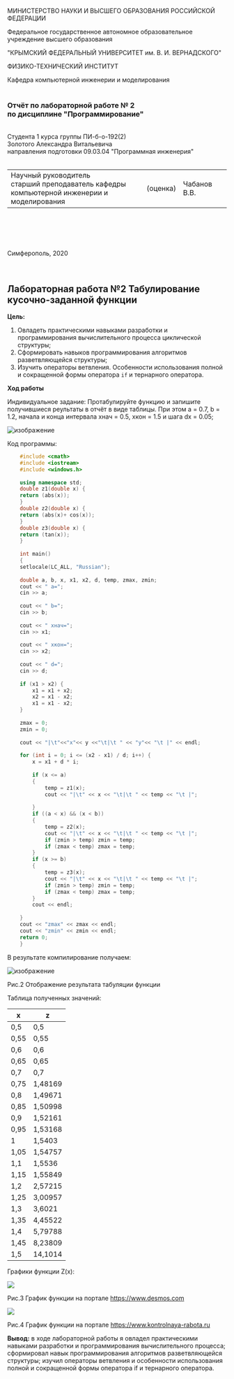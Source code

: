 МИНИСТЕРСТВО НАУКИ  И ВЫСШЕГО ОБРАЗОВАНИЯ РОССИЙСКОЙ ФЕДЕРАЦИИ  

Федеральное государственное автономное образовательное учреждение высшего образования  

"КРЫМСКИЙ ФЕДЕРАЛЬНЫЙ УНИВЕРСИТЕТ им. В. И. ВЕРНАДСКОГО"  

ФИЗИКО-ТЕХНИЧЕСКИЙ ИНСТИТУТ  

Кафедра компьютерной инженерии и моделирования
<br/><br/>
### Отчёт по лабораторной работе № 2<br/> по дисциплине "Программирование"
<br/>
​Cтудента 1 курса группы ПИ-б-о-192(2)<br/>
Золотого Александра Витальевича<br/>
направления подготовки 09.03.04 "Программная инженерия"  
<br/>


<br/>
<table>

<tr><td>Научный руководитель<br/> старший преподаватель кафедры<br/> компьютерной инженерии и моделирования</td>

<td>(оценка)</td>

<td>Чабанов В.В.</td>

</tr>

</table>

<br/><br/>

​

Симферополь, 2020

<br/>



## Лабораторная работа №2 Табулирование кусочно-заданной функции
**Цель:**

1. Овладеть практическими навыками разработки и программирования вычислительного процесса циклической структуры;
2. Сформировать навыков программирования алгоритмов разветвляющейся структуры;
3. Изучить операторы ветвления. Особенности использования полной и сокращенной формы оператора `if` и тернарного оператора.

**Ход работы**

Индивидуальное задание:
Протабулируйте функцию и запишите получившиеся реультаты в отчёт в виде таблицы. При этом a = 0.7, b = 1.2, начала и конца интервала хнач = 0.5, xкон = 1.5 и шага dx = 0.05;

![изображение](https://github.com/alexzolfff/lab2/blob/master/img/1.png?raw=true)


Код программы:

```cpp	
	#include <cmath>
	#include <iostream>
	#include <windows.h>
	
	using namespace std;
	double z1(double x) {
	return (abs(x));
	}
	double z2(double x) {
	return (abs(x)+ cos(x));
	}
	double z3(double x) {
	return (tan(x));
	}
	
	int main()
	{
	setlocale(LC_ALL, "Russian");
	
	double a, b, x, x1, x2, d, temp, zmax, zmin;
	cout << " a=";
	cin >> a;
	
	cout << " b=";
	cin >> b;
	
	cout << " xнач=";
	cin >> x1;
	
	cout << " xкон=";
	cin >> x2;
	
	cout << " d=";
	cin >> d;
	
	if (x1 > x2) {
		x1 = x1 + x2;
		x2 = x1 - x2;
		x1 = x1 - x2;
	}
	
	zmax = 0;
	zmin = 0;
	
	cout << "|\t"<<"x"<< y <<"\t|\t " << "y"<< "\t |" << endl;
	
	for (int i = 0; i <= (x2 - x1) / d; i++) {
		x = x1 + d * i;
	
		if (x <= a)
		{
			temp = z1(x);
			cout << "|\t" << x << "\t|\t " << temp << "\t |";
	
		}
		if ((a < x) && (x < b))
		{
			temp = z2(x);
			cout << "|\t" << x << "\t|\t " << temp << "\t |";
			if (zmin > temp) zmin = temp;
			if (zmax < temp) zmax = temp;
		}
		if (x >= b)
		{
			temp = z3(x);
			cout << "|\t" << x << "\t|\t " << temp << "\t |";
			if (zmin > temp) zmin = temp;
			if (zmax < temp) zmax = temp;
		}
		cout << endl;
		
	}
	cout << "zmax" << zmax << endl;
	cout << "zmin" << zmin << endl;
	return 0;
	}
```


В результате компилирование получаем:

![изображение](https://github.com/alexzolfff/lab2/blob/master/img/2.png?raw=true)

Рис.2 Отображение результата табуляции функции

Таблица полученных значений:

| x    | z       |
| ---- | ------- |
| 0,5  | 0,5     |
| 0,55 | 0,55    |
| 0,6  | 0,6     |
| 0,65 | 0,65    |
| 0,7  | 0,7     |
| 0,75 | 1,48169 |
| 0,8  | 1,49671 |
| 0,85 | 1,50998 |
| 0,9  | 1,52161 |
| 0,95 | 1,53168 |
| 1    | 1,5403  |
| 1,05 | 1,54757 |
| 1,1  | 1,5536  |
| 1,15 | 1,55849 |
| 1,2  | 2,57215 |
| 1,25 | 3,00957 |
| 1,3  | 3,6021  |
| 1,35 | 4,45522 |
| 1,4  | 5,79788 |
| 1,45 | 8,23809 |
| 1,5  | 14,1014 |

Графики  функции Z(x):

![](https://github.com/alexzolfff/lab2/blob/master/img/3.png?raw=true)

Рис.3 График функции на портале https://www.desmos.com

![](https://github.com/alexzolfff/lab2/blob/master/img/4.png?raw=true)

Рис.4 График функции на портале https://www.kontrolnaya-rabota.ru

**Вывод:**  в ходе лабораторной работы я овладел практическими навыками разработки и программирования вычислительного процесса; сформировал навык программирования алгоритмов разветвляющейся структуры; изучил операторы ветвления и особенности использования полной и сокращенной формы оператора if  и тернарного оператора.
